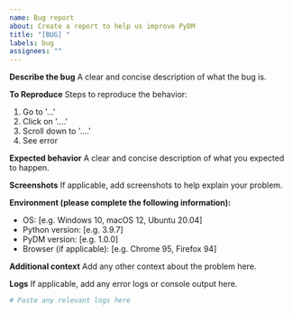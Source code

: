 ```yaml
---
name: Bug report
about: Create a report to help us improve PyDM
title: "[BUG] "
labels: bug
assignees: ""
---
```


**Describe the bug**
A clear and concise description of what the bug is.

**To Reproduce**
Steps to reproduce the behavior:

1. Go to '...'
2. Click on '....'
3. Scroll down to '....'
4. See error

**Expected behavior**
A clear and concise description of what you expected to happen.

**Screenshots**
If applicable, add screenshots to help explain your problem.

**Environment (please complete the following information):**

- OS: [e.g. Windows 10, macOS 12, Ubuntu 20.04]
- Python version: [e.g. 3.9.7]
- PyDM version: [e.g. 1.0.0]
- Browser (if applicable): [e.g. Chrome 95, Firefox 94]

**Additional context**
Add any other context about the problem here.

**Logs**
If applicable, add any error logs or console output here.

```bash
# Paste any relevant logs here
```
